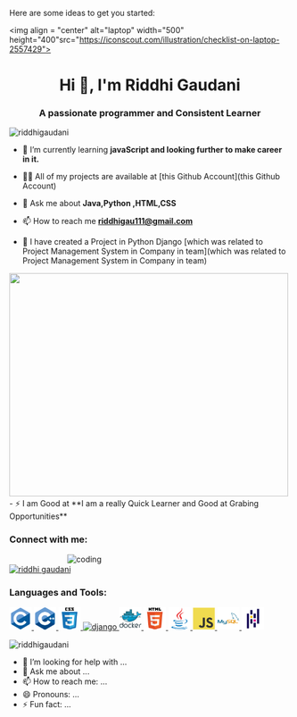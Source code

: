 




Here are some ideas to get you started:

<img align = "center" alt="laptop"  width="500" height="400"src="https://iconscout.com/illustration/checklist-on-laptop-2557429">
<h1 align="center">Hi 👋, I'm Riddhi Gaudani</h1>
<h3 align="center">A passionate programmer and Consistent Learner</h3>

<p align="left"> <img src="https://komarev.com/ghpvc/?username=riddhigaudani&label=Profile%20views&color=0e75b6&style=flat" alt="riddhigaudani" /> </p>

- 🌱 I’m currently learning **javaScript and looking further to make career in it.**

- 👨‍💻 All of my projects are available at [this Github Account](this Github Account)

- 💬 Ask me about **Java,Python ,HTML,CSS**

- 📫 How to reach me **riddhigau111@gmail.com**

- 📄 I have created a Project in Python Django [which was related to Project Management System in Company in team](which was related to Project Management System in Company in team)
<img src="https://www.creativeitinstitute.com/images/course/course_1663052056.jpg" width="500" height="400" >
- ⚡ I am Good at **I am a really Quick Learner and Good at Grabing Opportunities**

<h3 align="left">Connect with me:</h3>
<img align="right" width="400" alt="coding" src="https://iconscout.com/lottie/female-web-developer-7362399">
<p align="left">
<a href="https://linkedin.com/in/riddhi gaudani" target="blank"><img align="center" src="https://raw.githubusercontent.com/rahuldkjain/github-profile-readme-generator/master/src/images/icons/Social/linked-in-alt.svg" alt="riddhi gaudani" height="30" width="40" /></a>
</p>

<h3 align="left">Languages and Tools:</h3>
<p align="left"> <a href="https://www.cprogramming.com/" target="_blank" rel="noreferrer"> <img src="https://raw.githubusercontent.com/devicons/devicon/master/icons/c/c-original.svg" alt="c" width="40" height="40"/> </a> <a href="https://www.w3schools.com/cpp/" target="_blank" rel="noreferrer"> <img src="https://raw.githubusercontent.com/devicons/devicon/master/icons/cplusplus/cplusplus-original.svg" alt="cplusplus" width="40" height="40"/> </a> <a href="https://www.w3schools.com/css/" target="_blank" rel="noreferrer"> <img src="https://raw.githubusercontent.com/devicons/devicon/master/icons/css3/css3-original-wordmark.svg" alt="css3" width="40" height="40"/> </a> <a href="https://www.djangoproject.com/" target="_blank" rel="noreferrer"> <img src="https://cdn.worldvectorlogo.com/logos/django.svg" alt="django" width="40" height="40"/> </a> <a href="https://www.docker.com/" target="_blank" rel="noreferrer"> <img src="https://raw.githubusercontent.com/devicons/devicon/master/icons/docker/docker-original-wordmark.svg" alt="docker" width="40" height="40"/> </a> <a href="https://www.w3.org/html/" target="_blank" rel="noreferrer"> <img src="https://raw.githubusercontent.com/devicons/devicon/master/icons/html5/html5-original-wordmark.svg" alt="html5" width="40" height="40"/> </a> <a href="https://www.java.com" target="_blank" rel="noreferrer"> <img src="https://raw.githubusercontent.com/devicons/devicon/master/icons/java/java-original.svg" alt="java" width="40" height="40"/> </a> <a href="https://developer.mozilla.org/en-US/docs/Web/JavaScript" target="_blank" rel="noreferrer"> <img src="https://raw.githubusercontent.com/devicons/devicon/master/icons/javascript/javascript-original.svg" alt="javascript" width="40" height="40"/> </a> <a href="https://www.mysql.com/" target="_blank" rel="noreferrer"> <img src="https://raw.githubusercontent.com/devicons/devicon/master/icons/mysql/mysql-original-wordmark.svg" alt="mysql" width="40" height="40"/> </a> <a href="https://pandas.pydata.org/" target="_blank" rel="noreferrer"> <img src="https://raw.githubusercontent.com/devicons/devicon/2ae2a900d2f041da66e950e4d48052658d850630/icons/pandas/pandas-original.svg" alt="pandas" width="40" height="40"/> </a> </p>

<p><img align="center" src="https://github-readme-stats.vercel.app/api/top-langs?username=riddhigaudani&show_icons=true&locale=en&layout=compact" alt="riddhigaudani" /></p>

- 🤔 I’m looking for help with ...
- 💬 Ask me about ...
- 📫 How to reach me: ...
- 😄 Pronouns: ...
- ⚡ Fun fact: ...

